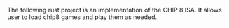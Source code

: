 The following rust project is an implementation of the CHIP 8 ISA. It allows user to load chip8 games and play them as needed. 
